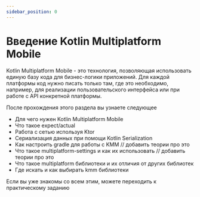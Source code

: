```yaml
---
sidebar_position: 0
---
```


# Введение Kotlin Multiplatform Mobile

Kotlin Multiplatform Mobile - это технология, позволяющая использовать единую базу кода для бизнес-логики приложений. Для каждой платформы код нужно писать только там, где это необходимо, например, для реализации пользовательского интерфейса или при работе с API конкретной платформы.

После прохождения этого раздела вы узнаете следующее
- Для чего нужен Kotlin Multiplatform Mobile
- Что такое expect/actual
- Работа с сетью используя Ktor
- Сериализация данных при помощи Kotlin Serialization
- Как настроить gradle для работы с KMM // добавить теории про это
- Что такое multiplatform-settings и как их использовать // добавить теории про это
- Что такое multiplatform библиотеки и их отличия от других библиотек
- Где искать и как выбирать kmm библиотеки

Если вы уже знакомы со всем этим, можете переходить к практическому заданию

